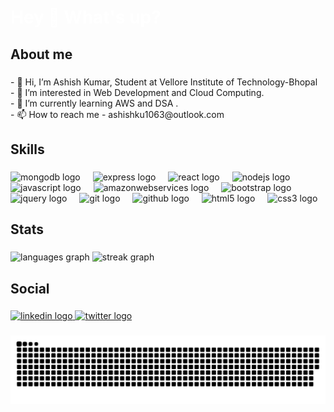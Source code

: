<h1 style="color : white; text-decoration : none;" align="left">Hey 👋 What's up?</h1>

###

<h2 align="left">About me</h2>

###

<p align="left">- 👋 Hi, I’m Ashish Kumar, Student at Vellore Institute of Technology-Bhopal<br>- 👀 I’m interested in Web Development and Cloud Computing.<br>- 🌱 I’m currently learning AWS and DSA  .<br>- 📫 How to reach me - ashishku1063@outlook.com</p>

###

<h2 align="left">Skills</h2>

###

<div align="left">
  <img src="https://skillicons.dev/icons?i=mongodb" height="40" alt="mongodb logo"  />
  <img width="12" />
  <img src="https://skillicons.dev/icons?i=express" height="40" alt="express logo"  />
  <img width="12" />
  <img src="https://cdn.jsdelivr.net/gh/devicons/devicon/icons/react/react-original.svg" height="40" alt="react logo"  />
  <img width="12" />
  <img src="https://cdn.jsdelivr.net/gh/devicons/devicon/icons/nodejs/nodejs-original.svg" height="40" alt="nodejs logo"  />
  <img width="12" />
  <img src="https://cdn.jsdelivr.net/gh/devicons/devicon/icons/javascript/javascript-original.svg" height="40" alt="javascript logo"  />
  <img width="12" />
  <img src="https://skillicons.dev/icons?i=aws" height="40" alt="amazonwebservices logo"  />
  <img width="12" />
  <img src="https://cdn.jsdelivr.net/gh/devicons/devicon/icons/bootstrap/bootstrap-original.svg" height="40" alt="bootstrap logo"  />
  <img width="12" />
  <img src="https://skillicons.dev/icons?i=jquery" height="40" alt="jquery logo"  />
  <img width="12" />
  <img src="https://skillicons.dev/icons?i=git" height="40" alt="git logo"  />
  <img width="12" />
  <img src="https://skillicons.dev/icons?i=github" height="40" alt="github logo"  />
  <img width="12" />
  <img src="https://skillicons.dev/icons?i=html" height="40" alt="html5 logo"  />
  <img width="12" />
  <img src="https://skillicons.dev/icons?i=css" height="40" alt="css3 logo"  />
</div>

###

<h2 align="left">Stats</h2>

###

<div align="left">
  <img src="https://github-readme-stats.vercel.app/api/top-langs?username=ashish4793&locale=en&hide_title=false&layout=compact&card_width=320&langs_count=6&theme=rose_pine&hide_border=false&order=2" height="130" alt="languages graph"  />
  <img src="https://streak-stats.demolab.com?user=ashish4793&locale=en&mode=daily&theme=rose_pine&hide_border=false&border_radius=5&order=3" height="130" alt="streak graph"  />
</div>

###

<h2 align="left">Social</h2>

###

<div align="left">
  <a href="https://twitter.com/AshishK4793" target="_blank">
    <img src="https://skillicons.dev/icons?i=linkedin" width="52" height="40" alt="linkedin logo"  />
  </a>
  <a href="https://www.linkedin.com/in/ashishk4793/" target="_blank">
      <img src="https://skillicons.dev/icons?i=twitter" width="52" height="40" alt="twitter logo"  />
  </a>
</div>

###

<img src="https://raw.githubusercontent.com/ashish4793/ashish4793/output/snake.svg" alt="Snake animation" />

###
